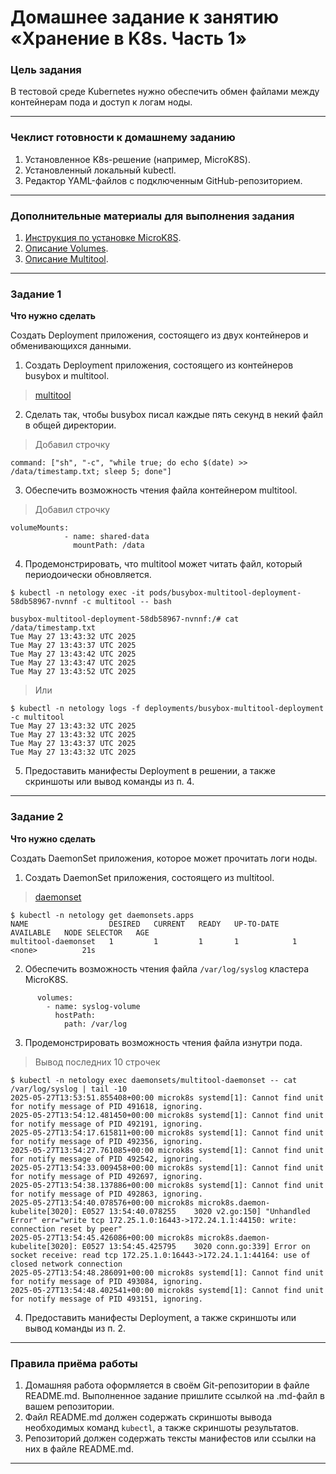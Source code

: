 # Домашнее задание к занятию «Хранение в K8s. Часть 1»

### Цель задания

В тестовой среде Kubernetes нужно обеспечить обмен файлами между контейнерам пода и доступ к логам ноды.

------

### Чеклист готовности к домашнему заданию

1. Установленное K8s-решение (например, MicroK8S).
2. Установленный локальный kubectl.
3. Редактор YAML-файлов с подключенным GitHub-репозиторием.

------

### Дополнительные материалы для выполнения задания

1. [Инструкция по установке MicroK8S](https://microk8s.io/docs/getting-started).
2. [Описание Volumes](https://kubernetes.io/docs/concepts/storage/volumes/).
3. [Описание Multitool](https://github.com/wbitt/Network-MultiTool).

------

### Задание 1 

**Что нужно сделать**

Создать Deployment приложения, состоящего из двух контейнеров и обменивающихся данными.

1. Создать Deployment приложения, состоящего из контейнеров busybox и multitool.
>[multitool](./multitool.yml)
2. Сделать так, чтобы busybox писал каждые пять секунд в некий файл в общей директории.
> Добавил строчку

```
command: ["sh", "-c", "while true; do echo $(date) >> /data/timestamp.txt; sleep 5; done"]
```
3. Обеспечить возможность чтения файла контейнером multitool.
> Добавил строчку
```
volumeMounts:
            - name: shared-data
              mountPath: /data
```
4. Продемонстрировать, что multitool может читать файл, который периодоически обновляется.
```
$ kubectl -n netology exec -it pods/busybox-multitool-deployment-58db58967-nvnnf -c multitool -- bash

busybox-multitool-deployment-58db58967-nvnnf:/# cat /data/timestamp.txt 
Tue May 27 13:43:32 UTC 2025
Tue May 27 13:43:37 UTC 2025
Tue May 27 13:43:42 UTC 2025
Tue May 27 13:43:47 UTC 2025
Tue May 27 13:43:52 UTC 2025
```
> Или
```
$ kubectl -n netology logs -f deployments/busybox-multitool-deployment -c multitool
Tue May 27 13:43:32 UTC 2025
Tue May 27 13:43:32 UTC 2025
Tue May 27 13:43:37 UTC 2025
Tue May 27 13:43:32 UTC 2025
```
5. Предоставить манифесты Deployment в решении, а также скриншоты или вывод команды из п. 4.

------

### Задание 2

**Что нужно сделать**

Создать DaemonSet приложения, которое может прочитать логи ноды.

1. Создать DaemonSet приложения, состоящего из multitool.
>[daemonset](./daemonset.yml)
```
$ kubectl -n netology get daemonsets.apps 
NAME                  DESIRED   CURRENT   READY   UP-TO-DATE   AVAILABLE   NODE SELECTOR   AGE
multitool-daemonset   1         1         1       1            1           <none>          21s
```
2. Обеспечить возможность чтения файла `/var/log/syslog` кластера MicroK8S.
```
      volumes:
        - name: syslog-volume
          hostPath:
            path: /var/log
```
3. Продемонстрировать возможность чтения файла изнутри пода.
> Вывод последних 10 строчек
```
$ kubectl -n netology exec daemonsets/multitool-daemonset -- cat /var/log/syslog | tail -10
2025-05-27T13:53:51.855408+00:00 microk8s systemd[1]: Cannot find unit for notify message of PID 491618, ignoring.
2025-05-27T13:54:12.481450+00:00 microk8s systemd[1]: Cannot find unit for notify message of PID 492191, ignoring.
2025-05-27T13:54:17.615811+00:00 microk8s systemd[1]: Cannot find unit for notify message of PID 492356, ignoring.
2025-05-27T13:54:27.761085+00:00 microk8s systemd[1]: Cannot find unit for notify message of PID 492542, ignoring.
2025-05-27T13:54:33.009458+00:00 microk8s systemd[1]: Cannot find unit for notify message of PID 492697, ignoring.
2025-05-27T13:54:38.137886+00:00 microk8s systemd[1]: Cannot find unit for notify message of PID 492863, ignoring.
2025-05-27T13:54:40.078576+00:00 microk8s microk8s.daemon-kubelite[3020]: E0527 13:54:40.078255    3020 v2.go:150] "Unhandled Error" err="write tcp 172.25.1.0:16443->172.24.1.1:44150: write: connection reset by peer"
2025-05-27T13:54:45.426086+00:00 microk8s microk8s.daemon-kubelite[3020]: E0527 13:54:45.425795    3020 conn.go:339] Error on socket receive: read tcp 172.25.1.0:16443->172.24.1.1:44164: use of closed network connection
2025-05-27T13:54:48.286091+00:00 microk8s systemd[1]: Cannot find unit for notify message of PID 493084, ignoring.
2025-05-27T13:54:48.402541+00:00 microk8s systemd[1]: Cannot find unit for notify message of PID 493151, ignoring.
```
4. Предоставить манифесты Deployment, а также скриншоты или вывод команды из п. 2.

------

### Правила приёма работы

1. Домашняя работа оформляется в своём Git-репозитории в файле README.md. Выполненное задание пришлите ссылкой на .md-файл в вашем репозитории.
2. Файл README.md должен содержать скриншоты вывода необходимых команд `kubectl`, а также скриншоты результатов.
3. Репозиторий должен содержать тексты манифестов или ссылки на них в файле README.md.

------
